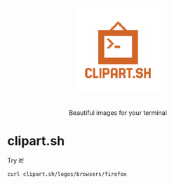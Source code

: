 <h1>
<p align="center">
<img src="/docs/logo.png" width="200" />
</p>
</h1>
<p align="center">
Beautiful images for your terminal
</p>

# clipart.sh

Try it!

```
curl clipart.sh/logos/browsers/firefox
```
